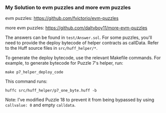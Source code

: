### My Solution to evm puzzles and more evm puzzles

evm puzzles: https://github.com/fvictorio/evm-puzzles

more evm puzzles: https://github.com/daltyboy11/more-evm-puzzles

The answers can be found in `test/Answer.sol`. For some puzzles, you'll need to provide the deploy bytecode of helper contracts as callData. Refer to the Huff source files in `src/huff_helper/*`.

To generate the deploy bytecode, use the relevant Makefile commands. For example, to generate bytecode for Puzzle 7's helper, run: 

```make p7_helper_deploy_code```

This command runs:

```huffc src/huff_helper/p7_one_byte.huff -b```

Note: I’ve modified Puzzle 18 to prevent it from being bypassed by using `callvalue: 0` and empty `calldata`.




